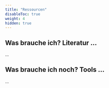 ```yaml
---
title: "Ressourcen"
disableToc: true
weight: 4
hidden: true
---
```



## Was brauche ich? Literatur ...

...

## Was brauche ich noch? Tools ...

...
